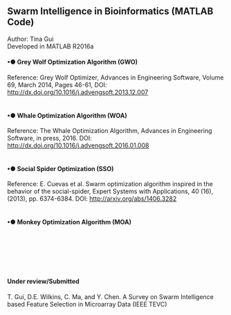 ## Swarm Intelligence in Bioinformatics (MATLAB Code)
Author: Tina Gui <br>
Developed in MATLAB R2016a <br>

#### •● Grey Wolf Optimization Algorithm (GWO)
Reference: Grey Wolf Optimizer, Advances in Engineering Software, Volume 69, March 2014, Pages 46-61, DOI: http://dx.doi.org/10.1016/j.advengsoft.2013.12.007 
<br><br>

#### •● Whale Optimization Algorithm (WOA)
Reference: The Whale Optimization Algorithm, Advances in Engineering Software, in press, 2016. DOI: http://dx.doi.org/10.1016/j.advengsoft.2016.01.008 
<br><br>

#### •● Social Spider Optimization (SSO)
Reference: E. Cuevas et al. Swarm optimization algorithm inspired in the behavior of the social-spider, Expert Systems with Applications, 40 (16), (2013), pp. 6374-6384. DOI: http://arxiv.org/abs/1406.3282
<br><br>

#### •● Monkey Optimization Algorithm (MOA)
<br><br>

<br><br>
#### Under review/Submitted
T. Gui, D.E. Wilkins, C. Ma, and Y. Chen. A Survey on Swarm Intelligence based Feature Selection in Microarray Data (IEEE TEVC)
